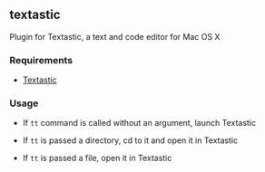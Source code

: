 ## textastic

Plugin for Textastic, a text and code editor for Mac OS X

### Requirements

- [Textastic](https://www.textasticapp.com/mac.html)

### Usage

- If `tt` command is called without an argument, launch Textastic

- If `tt` is passed a directory, cd to it and open it in Textastic

- If `tt` is passed a file, open it in Textastic

